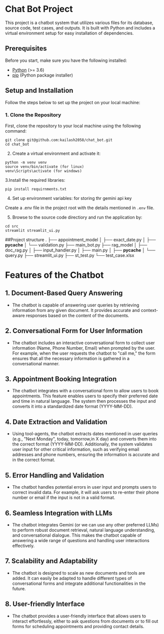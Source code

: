 # Chat Bot Project

This project is a chatbot system that utilizes various files for its database, source code, test cases, and outputs.
It is built with Python and includes a virtual environment setup for easy installation of dependencies.

## Prerequisites

Before you start, make sure you have the following installed:
- [Python](https://www.python.org/downloads/) (>= 3.6)
- [pip](https://pip.pypa.io/en/stable/installation/) (Python package installer)

## Setup and Installation

Follow the steps below to set up the project on your local machine:

### 1. Clone the Repository
First, clone the repository to your local machine using the following command:
```
git clone git@github.com:kailash2058/chat_bot.git
cd chat_bot
```
2. Create a virtual environment and activate it:
```
python -m venv venv
source venv/bin/activate (for linux)
venv\Scripts\activate (for windows)
```
3.Install the required libraries:

```
pip install requirnments.txt 
```
4.  Set up environment variables: for storing thr gemini api key

Create a .env file in the project root with the details mentioned in `.env` file.

5. Browse to the source code directiory and run the application by:
   
```
cd src
streamlit streamlit_ui.py
```


##Project structure
.
├── appointment_model
│   ├── exact_date.py
│   ├── __pycache__
│   └── validation.py
├── main_bot.py
├── rag_model
│   ├── doc_rag.py
│   ├── input_handler.py
│   ├── main.py
│   ├── __pycache__
│   └── query.py
├── streamlit_ui.py
├── st_test.py
└── test_case.xlsx


# Features of the Chatbot

## 1. Document-Based Query Answering
- The chatbot is capable of answering user queries by retrieving information from any given document. It provides accurate and context-aware
  responses based on the content of the documents.

## 2. Conversational Form for User Information
- The chatbot includes an interactive conversational form to collect user information (Name, Phone Number, Email) when prompted by the user. For example, when the user requests the chatbot to "call me," the
  form ensures that all the necessary information is gathered in a conversational manner.

## 3. Appointment Booking Integration
- The chatbot integrates with a conversational form to allow users to book appointments. This feature enables users to specify their preferred date and time in natural language.
   The system then processes the input and converts it into a standardized date format (YYYY-MM-DD).

## 4. Date Extraction and Validation
- Using tool-agents, the chatbot extracts dates mentioned in user queries (e.g., "Next Monday", today, tomorrow,in X day) and converts them into the correct format (YYYY-MM-DD).
  Additionally, the system validates user input for other critical information, such as verifying email addresses and phone numbers, ensuring the information is accurate and in the correct format.

## 5. Error Handling and Validation
- The chatbot handles potential errors in user input and prompts users to correct invalid data. For example, it will ask users to re-enter their phone number or email if the input is not in a valid format.

## 6. Seamless Integration with LLMs
- The chatbot integrates Gemini (or we can use any other preferred LLMs) to perform robust document retrieval, natural language understanding, and conversational dialogue. This makes the chatbot capable
  of answering a wide range of questions and handling user interactions effectively.

## 7. Scalability and Adaptability
- The chatbot is designed to scale as new documents and tools are added. It can easily be adapted to handle different types of conversational forms and integrate additional functionalities in the future.

## 8. User-friendly Interface
- The chatbot provides a user-friendly interface that allows users to interact effortlessly, either to ask questions from documents or to fill out forms for scheduling appointments and providing contact details.




